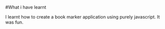 
#What i have learnt 

I learnt how to create a book marker application using purely javascript. It was fun.
